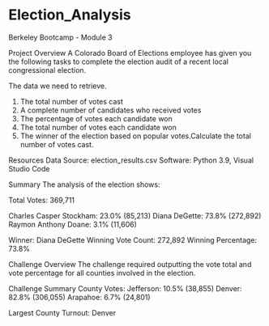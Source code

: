 # Election_Analysis
Berkeley Bootcamp - Module 3

Project Overview
A Colorado Board of Elections employee has given you the following tasks to complete the election audit of a recent local congressional election.

The data we need to retrieve.
1. The total number of votes cast
2. A complete number of candidates who received votes
3. The percentage of votes each candidate won
4. The total number of votes each candidate won 
5. The winner of the election based on popular votes.Calculate the total number of votes cast.

Resources
Data Source: election_results.csv
Software: Python 3.9, Visual Studio Code 

Summary
The analysis of the election shows:

Total Votes: 369,711

Charles Casper Stockham: 23.0% (85,213)
Diana DeGette: 73.8% (272,892)
Raymon Anthony Doane: 3.1% (11,606)

Winner: Diana DeGette
Winning Vote Count: 272,892
Winning Percentage: 73.8%

Challenge Overview
The challenge required outputting the vote total and vote percentage for all counties involved in the election.

Challenge Summary
County Votes:
Jefferson: 10.5% (38,855)
Denver: 82.8% (306,055)
Arapahoe: 6.7% (24,801)

Largest County Turnout: Denver
